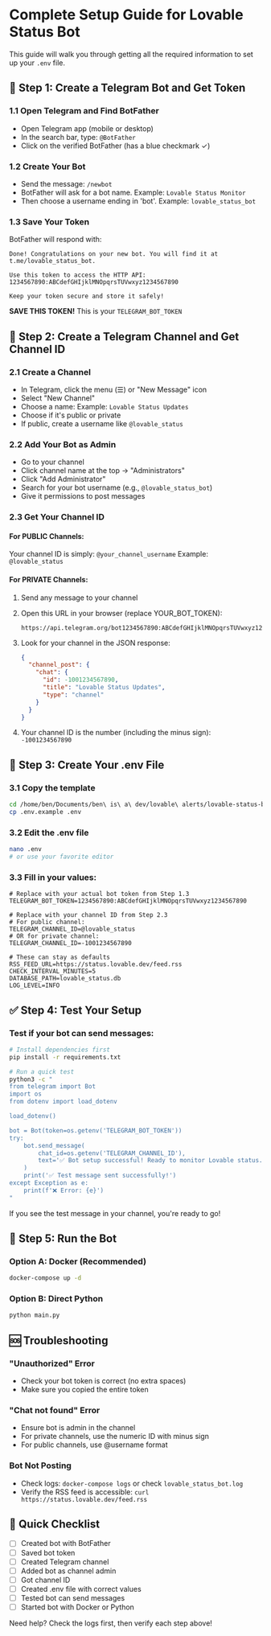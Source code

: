 # Complete Setup Guide for Lovable Status Bot

This guide will walk you through getting all the required information to set up your `.env` file.

## 🤖 Step 1: Create a Telegram Bot and Get Token

### 1.1 Open Telegram and Find BotFather
- Open Telegram app (mobile or desktop)
- In the search bar, type: `@BotFather`
- Click on the verified BotFather (has a blue checkmark ✓)

### 1.2 Create Your Bot
- Send the message: `/newbot`
- BotFather will ask for a bot name. Example: `Lovable Status Monitor`
- Then choose a username ending in 'bot'. Example: `lovable_status_bot`

### 1.3 Save Your Token
BotFather will respond with:
```
Done! Congratulations on your new bot. You will find it at t.me/lovable_status_bot.

Use this token to access the HTTP API:
1234567890:ABCdefGHIjklMNOpqrsTUVwxyz1234567890

Keep your token secure and store it safely!
```

**SAVE THIS TOKEN!** This is your `TELEGRAM_BOT_TOKEN`

## 📢 Step 2: Create a Telegram Channel and Get Channel ID

### 2.1 Create a Channel
- In Telegram, click the menu (☰) or "New Message" icon
- Select "New Channel"
- Choose a name: Example: `Lovable Status Updates`
- Choose if it's public or private
- If public, create a username like `@lovable_status`

### 2.2 Add Your Bot as Admin
- Go to your channel
- Click channel name at the top → "Administrators"
- Click "Add Administrator"
- Search for your bot username (e.g., `@lovable_status_bot`)
- Give it permissions to post messages

### 2.3 Get Your Channel ID

#### For PUBLIC Channels:
Your channel ID is simply: `@your_channel_username`
Example: `@lovable_status`

#### For PRIVATE Channels:
1. Send any message to your channel
2. Open this URL in your browser (replace YOUR_BOT_TOKEN):
   ```
   https://api.telegram.org/bot1234567890:ABCdefGHIjklMNOpqrsTUVwxyz1234567890/getUpdates
   ```

3. Look for your channel in the JSON response:
   ```json
   {
     "channel_post": {
       "chat": {
         "id": -1001234567890,
         "title": "Lovable Status Updates",
         "type": "channel"
       }
     }
   }
   ```

4. Your channel ID is the number (including the minus sign): `-1001234567890`

## 🔧 Step 3: Create Your .env File

### 3.1 Copy the template
```bash
cd /home/ben/Documents/ben\ is\ a\ dev/lovable\ alerts/lovable-status-bot
cp .env.example .env
```

### 3.2 Edit the .env file
```bash
nano .env
# or use your favorite editor
```

### 3.3 Fill in your values:
```env
# Replace with your actual bot token from Step 1.3
TELEGRAM_BOT_TOKEN=1234567890:ABCdefGHIjklMNOpqrsTUVwxyz1234567890

# Replace with your channel ID from Step 2.3
# For public channel:
TELEGRAM_CHANNEL_ID=@lovable_status
# OR for private channel:
TELEGRAM_CHANNEL_ID=-1001234567890

# These can stay as defaults
RSS_FEED_URL=https://status.lovable.dev/feed.rss
CHECK_INTERVAL_MINUTES=5
DATABASE_PATH=lovable_status.db
LOG_LEVEL=INFO
```

## ✅ Step 4: Test Your Setup

### Test if your bot can send messages:
```bash
# Install dependencies first
pip install -r requirements.txt

# Run a quick test
python3 -c "
from telegram import Bot
import os
from dotenv import load_dotenv

load_dotenv()

bot = Bot(token=os.getenv('TELEGRAM_BOT_TOKEN'))
try:
    bot.send_message(
        chat_id=os.getenv('TELEGRAM_CHANNEL_ID'),
        text='✅ Bot setup successful! Ready to monitor Lovable status.'
    )
    print('✅ Test message sent successfully!')
except Exception as e:
    print(f'❌ Error: {e}')
"
```

If you see the test message in your channel, you're ready to go!

## 🚀 Step 5: Run the Bot

### Option A: Docker (Recommended)
```bash
docker-compose up -d
```

### Option B: Direct Python
```bash
python main.py
```

## 🆘 Troubleshooting

### "Unauthorized" Error
- Check your bot token is correct (no extra spaces)
- Make sure you copied the entire token

### "Chat not found" Error
- Ensure bot is admin in the channel
- For private channels, use the numeric ID with minus sign
- For public channels, use @username format

### Bot Not Posting
- Check logs: `docker-compose logs` or check `lovable_status_bot.log`
- Verify the RSS feed is accessible: `curl https://status.lovable.dev/feed.rss`

## 📝 Quick Checklist

- [ ] Created bot with BotFather
- [ ] Saved bot token
- [ ] Created Telegram channel
- [ ] Added bot as channel admin
- [ ] Got channel ID
- [ ] Created .env file with correct values
- [ ] Tested bot can send messages
- [ ] Started bot with Docker or Python

Need help? Check the logs first, then verify each step above!